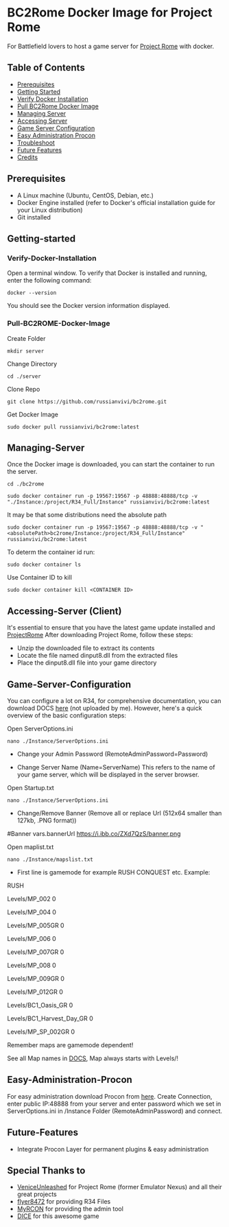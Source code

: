 # BC2Rome Docker Image for Project Rome

 For Battlefield lovers to host a game server for [Project Rome](https://veniceunleashed.net/) with docker.

## Table of Contents

- [Prerequisites](#Prerequisites)
- [Getting Started](#Getting-started)
- [Verify Docker Installation](#Verify-Docker-Installation)
- [Pull BC2Rome Docker Image](#Pull-BC2ROME-Docker-Image)
- [Managing Server](#Managing-Server)
- [Accessing Server](#Accessing_Server)
- [Game Server Configuration](#Game-Server-Configuration)
- [Easy Administration Procon](#Easy-Administration-Procon)
- [Troubleshoot](#Troubleshoot)
- [Future Features](#Future-Features)
- [Credits](#Credits)

## Prerequisites

  - A Linux machine (Ubuntu, CentOS, Debian, etc.)
  - Docker Engine installed (refer to Docker's official installation guide for your Linux distribution)
  - Git installed

## Getting-started

### Verify-Docker-Installation

  Open a terminal window.
  To verify that Docker is installed and running, enter the following command:
  ```
  docker --version
  ```
  You should see the Docker version information displayed.
  
### Pull-BC2ROME-Docker-Image
  Create Folder
   ```
  mkdir server
  ```
  Change Directory
  ```
  cd ./server
  ```
  Clone Repo
  ```
  git clone https://github.com/russianvivi/bc2rome.git
  ```
  Get Docker Image
  ```
  sudo docker pull russianvivi/bc2rome:latest
  ```

## Managing-Server
Once the Docker image is downloaded, you can start the container to run the server. 
```
cd ./bc2rome
```
```
sudo docker container run -p 19567:19567 -p 48888:48888/tcp -v "./Instance:/project/R34_Full/Instance" russianvivi/bc2rome:latest
```
It may be that some distributions need the absolute path
```
sudo docker container run -p 19567:19567 -p 48888:48888/tcp -v "<absolutePath>bc2rome/Instance:/project/R34_Full/Instance" russianvivi/bc2rome:latest
```

To determ the container id run:
```
sudo docker container ls
```
Use Container ID to kill
```
sudo docker container kill <CONTAINER ID>
```
## Accessing-Server (Client)
It's essential to ensure that you have the latest game update installed and [ProjectRome](https://veniceunleashed.net/downloads)
After downloading Project Rome, follow these steps:

   - Unzip the downloaded file to extract its contents
   - Locate the file named dinput8.dll from the extracted files
   - Place the dinput8.dll file into your game directory

## Game-Server-Configuration
You can configure a lot on R34, for comprehensive documentation, you can download DOCS [here](https://mega.nz/file/zjhkTbqZ#5kbq4FnHke9-C7IzU4m28fJ0MzbCfZ30cJiPxFXagWk) (not uploaded by me).
However, here's a quick overview of the basic configuration steps:

Open ServerOptions.ini 
```
nano ./Instance/ServerOptions.ini
```
- Change your Admin Password (RemoteAdminPassword=Password)

- Change Server Name (Name=ServerName) This refers to the name of your game server, which will be displayed in the server browser.

Open Startup.txt
```
nano ./Instance/ServerOptions.ini
```
- Change/Remove Banner (Remove all or replace Url (512x64 smaller than 127kb, .PNG format))

#Banner 
vars.bannerUrl https://i.ibb.co/ZXd7QzS/banner.png



Open maplist.txt  
```
nano ./Instance/mapslist.txt
```
- First line is gamemode for example RUSH CONQUEST etc.
Example:

RUSH

Levels/MP_002 0

Levels/MP_004 0

Levels/MP_005GR 0

Levels/MP_006 0

Levels/MP_007GR 0

Levels/MP_008 0

Levels/MP_009GR 0

Levels/MP_012GR 0

Levels/BC1_Oasis_GR 0

Levels/BC1_Harvest_Day_GR 0

Levels/MP_SP_002GR 0

Remember maps are gamemode dependent!

See all Map names in [DOCS](https://mega.nz/file/zjhkTbqZ#5kbq4FnHke9-C7IzU4m28fJ0MzbCfZ30cJiPxFXagWk), 
Map always starts with Levels/!
## Easy-Administration-Procon
For easy administration download Procon from [here](https://myrcon.net/files/).
Create Connection, enter public IP:48888 from your server and enter password which we set in ServerOptions.ini in /Instance Folder (RemoteAdminPassword) and connect.

## Future-Features
- Integrate Procon Layer for permanent plugins & easy administration

## Special Thanks to
- [VeniceUnleashed](https://veniceunleashed.net/) for Project Rome (former Emulator Nexus) and all their great projects
- [flyer8472](https://sourceforge.net/u/flyer8472/profile/) for providing R34 Files
- [MyRCON](https://myrcon.net/) for providing the admin tool
- [DICE](https://www.dice.se) for this awesome game
